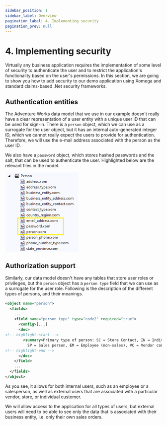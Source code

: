 ```yaml
---
sidebar_position: 1
sidebar_label: Overview
pagination_label: 4. Implementing security
pagination_prev: null
---
```


# 4. Implementing security

Virtually any business application requires the implementation of some level of security to authenticate the user and to restrict the application's functionality based on the user's permissions. In this section, we are going to show you how to add security to our demo application using Xomega and standard claims-based .Net security frameworks.

## Authentication entities

The Adventure Works data model that we use in our example doesn't really have a clear representation of a user entity with a unique user ID that can be used for sign-in. There is a `person` object, which we can use as a surrogate for the user object, but it has an internal auto-generated integer ID, which we cannot really expect the users to provide for authentication. Therefore, we will use the e-mail address associated with the person as the user ID.

We also have a `password` object, which stores hashed passwords and the salt, that can be used to authenticate the user. Highlighted below are the relevant files in the model.

![Security entities](img0/security-entities.png)

## Authorization support

Similarly, our data model doesn't have any tables that store user roles or privileges, but the `person` object has a `person type` field that we can use as a surrogate for the user role. Following is the description of the different types of persons, and their meanings.

```xml title="person.xom"
<object name="person">
  <fields>
    ...
    <field name="person type" type="code2" required="true">
      <config>[...]
      <doc>
<!-- highlight-start -->
        <summary>Primary type of person: SC = Store Contact, IN = Individual (retail) customer,
          SP = Sales person, EM = Employee (non-sales), VC = Vendor contact, GC = General contact</summary>
<!-- highlight-end -->
      </doc>
    </field>
    ...
  </fields>
</object>
```

As you see, it allows for both internal users, such as an employee or a salesperson, as well as external users that are associated with a particular vendor, store, or individual customer.

We will allow access to the application for all types of users, but external users will need to be able to see only the data that is associated with their business entity, i.e. only their own sales orders.
